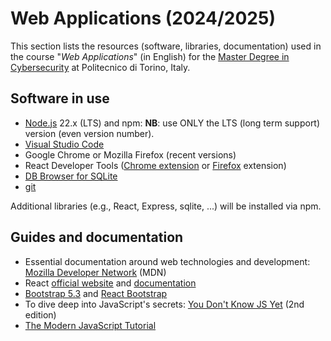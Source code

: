# Web Applications (2024/2025)

This section lists the resources (software, libraries, documentation) used in the course "_Web Applications_" (in English) for the [Master Degree in Cybersecurity](https://www.polito.it/en/education/master-s-degree-programmes/cybersecurity) at Politecnico di Torino, Italy.

## Software in use

- [Node.js](https://nodejs.org/en/) 22.x (LTS) and npm: **NB**: use ONLY the LTS (long term support) version (even version number).
- [Visual Studio Code](https://code.visualstudio.com)
- Google Chrome or Mozilla Firefox (recent versions)
- React Developer Tools ([Chrome extension](https://chrome.google.com/webstore/detail/react-developer-tools/fmkadmapgofadopljbjfkapdkoienihi?hl=en) or [Firefox](https://addons.mozilla.org/en-US/firefox/addon/react-devtools) extension)
- [DB Browser for SQLite](https://sqlitebrowser.org)
- [git](https://git-scm.com)

Additional libraries (e.g., React, Express, sqlite, ...) will be installed via npm.

## Guides and documentation

- Essential documentation around web technologies and development: [Mozilla Developer Network](https://developer.mozilla.org) (MDN)
- React [official website](https://reactjs.org) and [documentation](https://react.dev/)
- [Bootstrap 5.3](https://getbootstrap.com) and [React Bootstrap](https://react-bootstrap.github.io/)
- To dive deep into JavaScript's secrets: [You Don't Know JS Yet](https://github.com/getify/You-Dont-Know-JS) (2nd edition)
- [The Modern JavaScript Tutorial](https://javascript.info)

